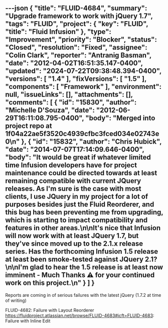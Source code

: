 ---json
{
  "title": "FLUID-4684",
  "summary": "Upgrade framework to work with jQuery 1.7",
  "tags": "FLUID",
  "project": {
    "key": "FLUID",
    "title": "Fluid Infusion"
  },
  "type": "Improvement",
  "priority": "Blocker",
  "status": "Closed",
  "resolution": "Fixed",
  "assignee": "Colin Clark",
  "reporter": "Antranig Basman",
  "date": "2012-04-02T16:51:35.147-0400",
  "updated": "2024-07-22T09:38:48.394-0400",
  "versions": [
    "1.4"
  ],
  "fixVersions": [
    "1.5"
  ],
  "components": [
    "Framework"
  ],
  "environment": null,
  "issueLinks": [],
  "attachments": [],
  "comments": [
    {
      "id": "15830",
      "author": "Michelle D'Souza",
      "date": "2012-06-29T16:11:08.795-0400",
      "body": "Merged into project repo at 1f04a22ae5f3520c4939cfbc3fced034e02743e0\n"
    },
    {
      "id": "15832",
      "author": "Chris Hubick",
      "date": "2014-07-07T17:14:09.646-0400",
      "body": "It would be great if whatever limited time Infusion developers have for project maintenance could be directed towards at least remaining compatible with current JQuery releases.  As I'm sure is the case with most clients, I use JQuery in my project for a lot of purposes besides just the Fluid Reorderer, and this bug has been preventing me from upgrading, which is starting to impact compatibility and features in other areas.\n\nIt's nice that Infusion will now work with at least JQuery 1.7, but they've since moved up to the 2.1.x release series.  Has the forthcoming Infusion 1.5 release at least been smoke-tested against JQuery 2.1?\n\nI'm glad to hear the 1.5 release is at least now imminent - Much Thanks :warning: for your continued work on this project.\n"
    }
  ]
}
---
Reports are coming in of serious failures with the latest jQuery (1.7.2 at time of writing)

FLUID-4682: Failure with Layout Reorderer\
<https://fluidproject.atlassian.net/browse/FLUID-4683#icft=FLUID-4683>: Failure with Inline Edit

        